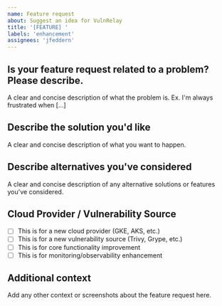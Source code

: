 ```yaml
---
name: Feature request
about: Suggest an idea for VulnRelay
title: '[FEATURE] '
labels: 'enhancement'
assignees: 'jfeddern'
---
```


## Is your feature request related to a problem? Please describe.
A clear and concise description of what the problem is. Ex. I'm always frustrated when [...]

## Describe the solution you'd like
A clear and concise description of what you want to happen.

## Describe alternatives you've considered
A clear and concise description of any alternative solutions or features you've considered.

## Cloud Provider / Vulnerability Source
- [ ] This is for a new cloud provider (GKE, AKS, etc.)
- [ ] This is for a new vulnerability source (Trivy, Grype, etc.)
- [ ] This is for core functionality improvement
- [ ] This is for monitoring/observability enhancement

## Additional context
Add any other context or screenshots about the feature request here.